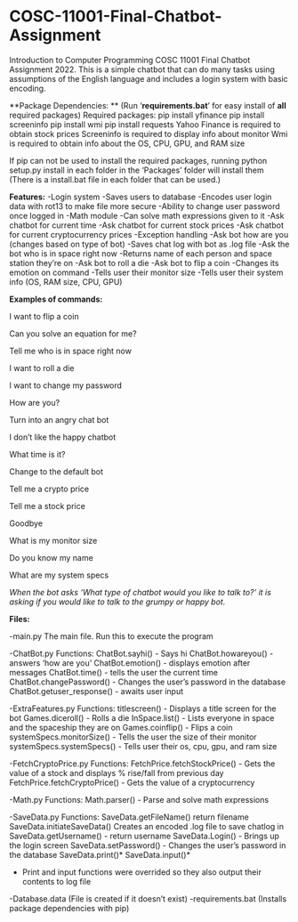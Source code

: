 # COSC-11001-Final-Chatbot-Assignment
Introduction to Computer Programming COSC 11001 Final Chatbot Assignment 2022. 
This is a simple chatbot that can do many tasks using assumptions of the English language and includes a login system with basic encoding.

**Package Dependencies: **
(Run ‘**requirements.bat**’ for easy install of **all** required packages)
Required packages: 
 pip install yfinance
 pip install screeninfo
pip install wmi
pip install requests
Yahoo Finance is required to obtain stock prices
Screeninfo is required to display info about monitor
Wmi is required to obtain info about the OS, CPU, GPU, and RAM size

If pip can not be used to install the required packages, running python setup.py install in each folder in the ‘Packages’ folder will install them (There is a install.bat file in each folder that can be used.)


**Features:**
-Login system
-Saves users to database
-Encodes user login data with rot13 to make file more secure
-Ability to change user password once logged in
-Math module
-Can solve math expressions given to it
-Ask chatbot for current time
-Ask chatbot for current stock prices
-Ask chatbot for current cryptocurrency prices
-Exception handling
-Ask bot how are you (changes based on type of bot)
-Saves chat log with bot as .log file
-Ask the bot who is in space right now
-Returns name of each person and space station they’re on
-Ask bot to roll a die
-Ask bot to flip a coin
-Changes its emotion on command 
-Tells user their monitor size
-Tells user their system info (OS, RAM size, CPU, GPU)

**Examples of commands:**

I want to flip a coin

Can you solve an equation for me?

Tell me who is in space right now

I want to roll a die

I want to change my password

How are you?

Turn into an angry chat bot

I don’t like the happy chatbot

What time is it?

Change to the default bot

Tell me a crypto price

Tell me a stock price

Goodbye

What is my monitor size

Do you know my name

What are my system specs

*When the bot asks ‘What type of chatbot would you like to talk to?’ it is asking if you would like to talk to the grumpy or happy bot.*

**Files:**

-main.py
The main file. Run this to execute the program

-ChatBot.py
Functions:
ChatBot.sayhi() - Says hi
ChatBot.howareyou() - answers ‘how are you’
ChatBot.emotion() - displays emotion after messages
ChatBot.time() - tells the user the current time
ChatBot.changePassword() - Changes the user’s password in the database
ChatBot.getuser_response() - awaits user input

-ExtraFeatures.py
Functions:
titlescreen() - Displays a title screen for the bot
Games.diceroll() - Rolls a die
InSpace.list() - Lists everyone in space and the spaceship they are on
Games.coinflip() - Flips a coin
systemSpecs.monitorSize() - Tells the user the size of their monitor
systemSpecs.systemSpecs() - Tells user their os, cpu, gpu, and ram size

-FetchCryptoPrice.py
Functions:
FetchPrice.fetchStockPrice() - Gets the value of a stock and displays % rise/fall from previous day
FetchPrice.fetchCryptoPrice() - Gets the value of a cryptocurrency

-Math.py
Functions:
Math.parser() - Parse and solve math expressions

-SaveData.py
Functions:
SaveData.getFileName() return filename
SaveData.initiateSaveData() Creates an encoded .log file to save chatlog in
SaveData.getUsername() - return username
SaveData.Login() - Brings up the login screen
SaveData.setPassword() - Changes the user’s password in the database
SaveData.print()*
SaveData.input()*
* Print and input functions were overrided so they also output their contents to log file
  
-Database.data (File is created if it doesn’t exist)
-requirements.bat (Installs package dependencies with pip)

